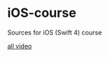 # iOS-course
Sources for iOS (Swift 4) course

[all video](https://www.youtube.com/watch?v=J2vriTqOC5k&list=PLwwk4BHih4fiZjdpyn1bxAu_wAVpMbCje)

